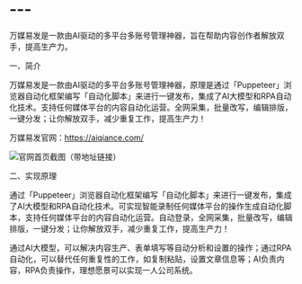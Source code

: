 # ---
万媒易发是一款由AI驱动的多平台多账号管理神器，旨在帮助内容创作者解放双手，提高生产力。

一、简介

万媒易发是一款由AI驱动的多平台多账号管理神器，原理是通过「Puppeteer」浏览器自动化框架编写「自动化脚本」来进行一键发布，集成了AI大模型和RPA自动化技术。支持任何媒体平台的内容自动化运营。全网采集，批量改写，编辑排版，一键分发；让你解放双手，减少重复工作，提高生产力！

万媒易发官网：https://aiqiance.com/


![官网首页截图（带地址链接）](https://github.com/cml227/---/assets/130773697/49f3cb7e-5e41-463d-996f-2441e7ff5ec9)

二、实现原理

通过「Puppeteer」浏览器自动化框架编写「自动化脚本」来进行一键发布，集成了AI大模型和RPA自动化技术。可实现智能录制任何媒体平台的操作生成自动化脚本，支持任何媒体平台的内容自动化运营。自动登录，全网采集，批量改写，编辑排版，一键分发；让你解放双手，减少重复工作，提高生产力！

通过AI大模型，可以解决内容生产、表单填写等自动分析和设置的操作；通过RPA自动化，可以替代任何重复性的工作，如复制粘贴，设置文章信息等；AI负责内容，RPA负责操作，理想愿景可以实现一人公司系统。


